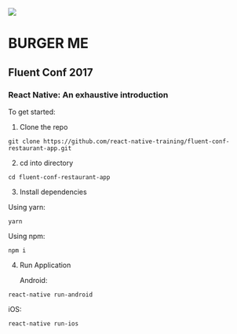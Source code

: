 ![](http://i.imgur.com/URJB6cl.jpg)

# BURGER ME

## Fluent Conf 2017   

### React Native: An exhaustive introduction

To get started:

1. Clone the repo
```
git clone https://github.com/react-native-training/fluent-conf-restaurant-app.git
```

2. cd into directory
```
cd fluent-conf-restaurant-app
```


3. Install dependencies

  Using yarn:
```
yarn
```
   
  Using npm:
```
npm i
```

4. Run Application

   Android:
```
react-native run-android
```

   iOS:   
```
react-native run-ios
```
